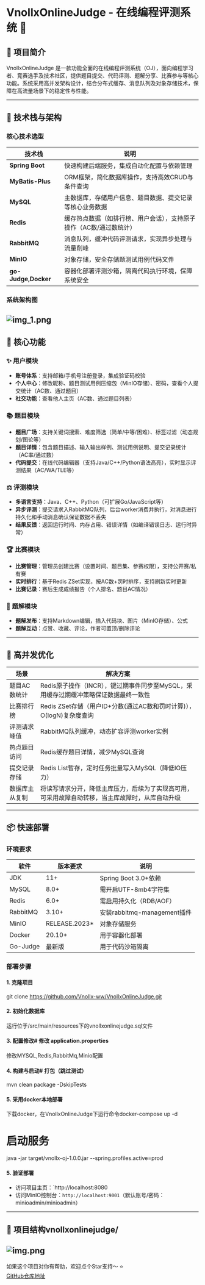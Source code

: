 # VnollxOnlineJudge - 在线编程评测系统 🌟

## 🚀 项目简介
VnollxOnlineJudge 是一款功能全面的在线编程评测系统（OJ），面向编程学习者、竞赛选手及技术社区，提供题目提交、代码评测、题解分享、比赛参与等核心功能。系统采用高并发架构设计，结合分布式缓存、消息队列及对象存储技术，保障在高流量场景下的稳定性与性能。

---

## 🔧 技术栈与架构

### 核心技术选型
| 技术栈                 | 说明                             |
|---------------------|--------------------------------|
| **Spring Boot**     | 快速构建后端服务，集成自动化配置与依赖管理          |
| **MyBatis-Plus**    | ORM框架，简化数据库操作，支持高效CRUD与条件查询    |
| **MySQL**           | 主数据库，存储用户信息、题目数据、提交记录等核心业务数据   |
| **Redis**           | 缓存热点数据（如排行榜、用户会话），支持原子操作（AC数/通过数统计） |
| **RabbitMQ**        | 消息队列，缓冲代码评测请求，实现异步处理与流量削峰      |
| **MinIO**           | 对象存储，安全存储题测试用例代码文件             |
| **go-Judge,Docker** | 容器化部署评测沙箱，隔离代码执行环境，保障系统安全      |

### 系统架构图
![img_1.png](img_1.png)
---

## 🌟 核心功能

### ✨ 用户模块
- **账号体系**：支持邮箱/手机号注册登录，集成验证码校验
- **个人中心**：修改昵称、题目测试用例压缩包（MinIO存储）、密码，查看个人提交统计（AC数、通过题目）
- **社交功能**：查看他人主页（AC数、通过题目列表）

### 📚 题目模块
- **题目广场**：支持关键词搜索、难度筛选（简单/中等/困难）、标签过滤（动态规划/图论等）
- **题目详情**：包含题目描述、输入输出样例、测试用例说明、提交记录统计（AC率/通过数）
- **代码提交**：在线代码编辑器（支持Java/C++/Python语法高亮），实时显示评测结果（AC/WA/TLE等）

### ⚖️ 评测模块
- **多语言支持**：Java、C++、Python（可扩展Go/JavaScript等）
- **异步评测**：提交请求入RabbitMQ队列，后台worker消费并执行，对消息进行持久化和手动消息确认保证数据不丢失
- **结果反馈**：返回运行时间、内存占用、错误详情（如编译错误日志、运行时异常）

### 🏆 比赛模块
- **比赛管理**：管理员创建比赛（设置时间、题目集、参赛权限），支持公开赛/私有赛
- **实时排行**：基于Redis ZSet实现，按AC数+罚时排序，支持刷新实时更新
- **比赛记录**：赛后生成成绩报告（个人排名、题目AC情况）

### 📝 题解模块
- **题解发布**：支持Markdown编辑，插入代码块、图片（MinIO存储）、公式
- **题解互动**：点赞、收藏、评论，作者可置顶/删除评论

---

## 🚀 高并发优化

| 场景      | 解决方案                                              |
|---------|---------------------------------------------------|
| 题目AC数统计 | Redis原子操作（INCR），键过期事件同步至MySQL，采用缓存过期缓冲策略保证数据最终一致性 |
| 比赛排行榜   | Redis ZSet存储（用户ID+分数(通过AC数和罚时计算)），O(logN)复杂度查询    |
| 评测请求峰值  | RabbitMQ队列缓冲，动态扩容评测worker实例                       |
| 热点题目访问  | Redis缓存题目详情，减少MySQL查询                             |
| 提交记录存储  | Redis List暂存，定时任务批量写入MySQL（降低IO压力）                |
| 数据库主从复制 | 将读写请求分开，降低主库压力，后续为了实现高可用，可采用故障自动转移，当主库故障时，从库自动升级  |
---

## 📦 快速部署

### 环境要求
| 软件       | 版本要求          | 说明                      |
|----------|---------------|-------------------------|
| JDK      | 11+           | Spring Boot 3.0+依赖      |
| MySQL    | 8.0+          | 需开启UTF-8mb4字符集          |
| Redis    | 6.0+          | 需启用持久化（RDB/AOF）         |
| RabbitMQ | 3.10+         | 安装rabbitmq-management插件 |
| MinIO    | RELEASE.2023* | 对象存储服务                  |
| Docker   | 20.10+        | 用于容器化部署                 |
| Go-Judge | 最新版           | 用于代码沙箱隔离                |

### 部署步骤

#### 1. 克隆项目
git clone https://github.com/Vnollx-ww/VnollxOnlineJudge.git
#### 2. 初始化数据库
运行位于/src/main/resources下的vnollxonlinejudge.sql文件
#### 3. 配置修改# 修改 application.properties
修改MYSQL,Redis,RabbitMq,Minio配置
#### 4. 构建与启动# 打包（跳过测试）
mvn clean package -DskipTests
#### 5. 采用docker本地部署
下载docker，在VnollxOnlineJudge下运行命令docker-compose up -d

# 启动服务
java -jar target/vnollx-oj-1.0.0.jar --spring.profiles.active=prod
#### 5. 验证部署
- 访问项目主页：`http://localhost:8080
- 访问MinIO控制台：`http://localhost:9001`（默认账号/密码：minioadmin/minioadmin）

---

## 📁 项目结构vnollxonlinejudge/

![img.png](img.png)
---

如果这个项目对你有帮助，欢迎点个Star支持～ ⭐  
[GitHub仓库地址](https://github.com/your-username/VnollxOnlineJudge)
